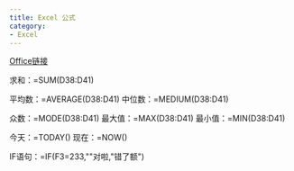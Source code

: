 ```yaml
---
title: Excel 公式
category:
- Excel
---
```


[Office链接](https://support.office.com/zh-cn/article/excel-中的公式概述-ecfdc708-9162-49e8-b993-c311f47ca173?ui=zh-CN&rs=zh-CN&ad=CN)

求和：=SUM(D38:D41)

平均数：=AVERAGE(D38:D41)
中位数：=MEDIUM(D38:D41)

众数：=MODE(D38:D41)
最大值：=MAX(D38:D41)
最小值：=MIN(D38:D41)

今天：=TODAY()
现在：=NOW()

IF语句：=IF(F3=233,""对啦,"错了额")
